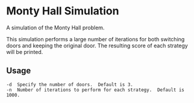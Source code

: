 # Monty Hall Simulation
A simulation of the Monty Hall problem.

This simulation performs a large number of iterations for both switching doors and keeping the original door.  The resulting score of each strategy will be printed.

## Usage
    -d  Specify the number of doors.  Default is 3.
    -n  Number of iterations to perform for each strategy.  Default is 1000.

